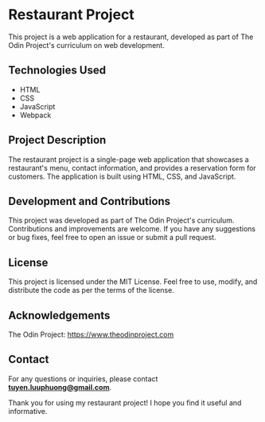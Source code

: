 # Restaurant Project
This project is a web application for a restaurant, developed as part of The Odin Project's curriculum on web development.

## Technologies Used
- HTML
- CSS
- JavaScript
- Webpack

## Project Description
The restaurant project is a single-page web application that showcases a restaurant's menu, contact information, and provides a reservation form for customers. The application is built using HTML, CSS, and JavaScript.

## Development and Contributions
This project was developed as part of The Odin Project's curriculum. Contributions and improvements are welcome. If you have any suggestions or bug fixes, feel free to open an issue or submit a pull request.

## License
This project is licensed under the MIT License. Feel free to use, modify, and distribute the code as per the terms of the license.

## Acknowledgements
The Odin Project: https://www.theodinproject.com

## Contact
For any questions or inquiries, please contact **tuyen.luuphuong@gmail.com**.

Thank you for using my restaurant project! I hope you find it useful and informative.
